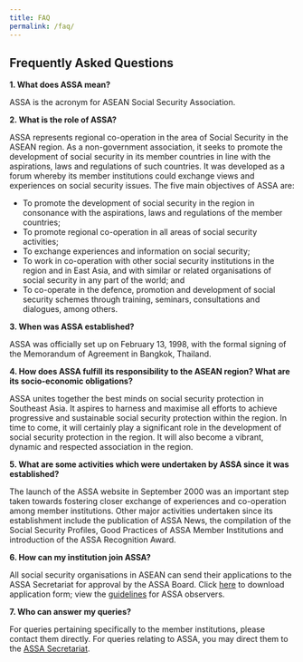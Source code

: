 ```yaml
---
title: FAQ
permalink: /faq/
---
```

## Frequently Asked Questions

**1. What does ASSA mean?**

ASSA is the acronym for ASEAN Social Security Association.

**2. What is the role of ASSA?**

ASSA represents regional co-operation in the area of Social Security in the ASEAN region. As a non-government association, it seeks to promote the development of social security in its member countries in line with the aspirations, laws and regulations of such countries. It was developed as a forum whereby its member institutions could exchange views and experiences on social security issues. The five main objectives of ASSA are:
* To promote the development of social security in the region in consonance with the aspirations, laws and regulations of the member countries;
* To promote regional co-operation in all areas of social security activities;
* To exchange experiences and information on social security;
* To work in co-operation with other social security institutions in the region and in East Asia, and with similar or related organisations of social security in any part of the world; and
* To co-operate in the defence, promotion and development of social security schemes through training, seminars, consultations and dialogues, among others.

**3. When was ASSA established?**

ASSA was officially set up on February 13, 1998, with the formal signing of the Memorandum of Agreement in Bangkok, Thailand.

**4. How does ASSA fulfill its responsibility to the ASEAN region? What are its socio-economic obligations?**

ASSA unites together the best minds on social security protection in Southeast Asia. It aspires to harness and maximise all efforts to achieve progressive and sustainable social security protection within the region. In time to come, it will certainly play a significant role in the development of social security protection in the region. It will also become a vibrant, dynamic and respected association in the region.

**5. What are some activities which were undertaken by ASSA since it was established?**

The launch of the ASSA website in September 2000 was an important step taken towards fostering closer exchange of experiences and co-operation among member institutions. Other major activities undertaken since its establishment include the publication of ASSA News, the compilation of the Social Security Profiles, Good Practices of ASSA Member Institutions and introduction of the ASSA Recognition Award.

**6. How can my institution join ASSA?**

All social security organisations in ASEAN can send their applications to the ASSA Secretariat for approval by the ASSA Board. Click [here](https://www.asean-ssa.org/PDF/FAQ/ASSA.pdf) to download application form; view the [guidelines](https://www.asean-ssa.org/PDF/FAQ/wcm001085.pdf) for ASSA observers.

**7. Who can answer my queries?**

For queries pertaining specifically to the member institutions, please contact them directly. For queries relating to ASSA, you may direct them to the [ASSA Secretariat](https://www.asean-ssa.org/Contact-Us-ASSA.aspx).


